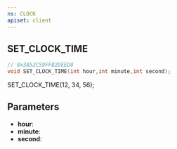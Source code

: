 ```yaml
---
ns: CLOCK
apiset: client
---
```

## SET_CLOCK_TIME

```c
// 0x3A52C59FFB2DEED8
void SET_CLOCK_TIME(int hour,int minute,int second);
```

SET_CLOCK_TIME(12, 34, 56);

## Parameters
* **hour**:
* **minute**:
* **second**: